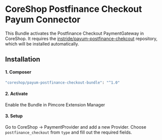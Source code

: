 # CoreShop Postfinance Checkout Payum Connector
This Bundle activates the Postfinance Checkout PaymentGateway in CoreShop.
It requires the [instride/payum-postfinance-chekcout](https://github.com/instride-ch/payum-postfinance-checkout) repository,
which will be installed automatically.

## Installation

#### 1. Composer
```bash
"coreshop/payum-postfinance-checkout-bundle": "^1.0"
```

#### 2. Activate
Enable the Bundle in Pimcore Extension Manager

#### 3. Setup
Go to CoreShop -> PaymentProvider and add a new Provider. Choose `postfinance_checkout` from `type` and fill out the required fields.
